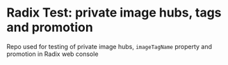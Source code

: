 # Radix Test: private image hubs, tags and promotion

Repo used for testing of private image hubs, `imageTagName` property and promotion in Radix web console


